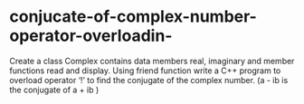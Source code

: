 # conjucate-of-complex-number-operator-overloadin-
Create a class Complex contains data members real, imaginary and member functions read and display. Using friend function write a C++ program to overload operator ‘!’ to find the conjugate of the complex number. (a - ib is the conjugate of a + ib ) 
